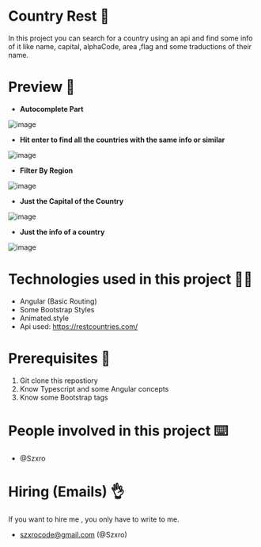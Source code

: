 # Country Rest :memo:
In this project you can search for a country using an api and find some info of it like name, capital, alphaCode, area ,flag and some traductions of their name.

# Preview :eyes:

- **Autocomplete Part**

![image](https://user-images.githubusercontent.com/103012492/182185852-0165c24d-8d51-4337-8f6e-b7b73b2716ad.png)

- **Hit enter to find all the countries with the same info or similar**

![image](https://user-images.githubusercontent.com/103012492/182186106-21eb38b8-503b-4d75-8781-f389081a339c.png)

- **Filter By Region**

![image](https://user-images.githubusercontent.com/103012492/182186239-0d4de1f3-c8d5-4257-98d0-075be39a440c.png)

- **Just the Capital of the Country**

![image](https://user-images.githubusercontent.com/103012492/182186357-8fdf858e-9625-4269-8317-20586d5dcd45.png)

- **Just the info of a country**

![image](https://user-images.githubusercontent.com/103012492/182186972-3904471f-2843-40aa-ae34-b43dbf5f83cd.png)

# Technologies used in this project 👨‍💻
* Angular (Basic Routing)
* Some Bootstrap Styles
* Animated.style
* Api used: https://restcountries.com/

# Prerequisites 📑
1. Git clone this repostiory
2. Know Typescript and some Angular concepts
3. Know some Bootstrap tags

# People involved in this project ⌨️
* @Szxro 

# Hiring (Emails) 👌
If you want to hire me , you only have to write to me.
- szxrocode@gmail.com (@Szxro)





